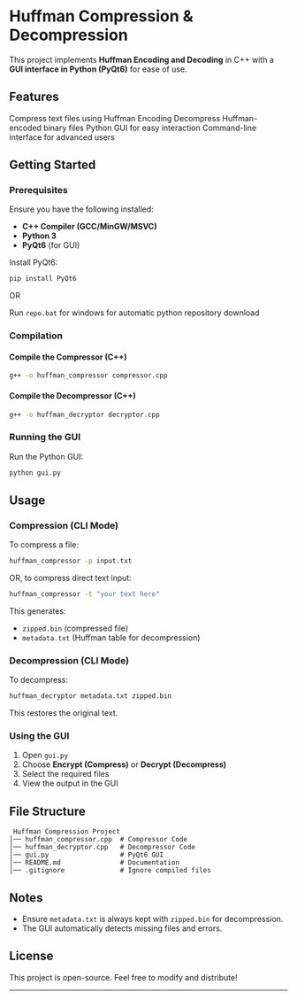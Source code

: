 # Huffman Compression & Decompression

This project implements **Huffman Encoding and Decoding** in C++ with a **GUI interface in Python (PyQt6)** for ease of use.

## Features
Compress text files using Huffman Encoding
Decompress Huffman-encoded binary files
Python GUI for easy interaction
Command-line interface for advanced users

## Getting Started

### Prerequisites
Ensure you have the following installed:
- **C++ Compiler (GCC/MinGW/MSVC)**
- **Python 3**
- **PyQt6** (for GUI)

Install PyQt6:
```sh
pip install PyQt6
```
OR

Run `repo.bat` for windows for automatic python repository download


### Compilation
#### **Compile the Compressor (C++)**
```sh
g++ -o huffman_compressor compressor.cpp
```
#### **Compile the Decompressor (C++)**
```sh
g++ -o huffman_decryptor decryptor.cpp
```

### Running the GUI
Run the Python GUI:
```sh
python gui.py
```

## Usage

### **Compression (CLI Mode)**
To compress a file:
```sh
huffman_compressor -p input.txt
```
OR, to compress direct text input:
```sh
huffman_compressor -t "your text here"
```
This generates:
- `zipped.bin` (compressed file)
- `metadata.txt` (Huffman table for decompression)

### **Decompression (CLI Mode)**
To decompress:
```sh
huffman_decryptor metadata.txt zipped.bin
```
This restores the original text.

### **Using the GUI**
1. Open `gui.py`
2. Choose **Encrypt (Compress)** or **Decrypt (Decompress)**
3. Select the required files
4. View the output in the GUI

## File Structure
```
 Huffman Compression Project
│── huffman_compressor.cpp  # Compressor Code
│── huffman_decryptor.cpp   # Decompressor Code
│── gui.py                  # PyQt6 GUI
│── README.md               # Documentation
│── .gitignore              # Ignore compiled files
```

## Notes
- Ensure `metadata.txt` is always kept with `zipped.bin` for decompression.
- The GUI automatically detects missing files and errors.

## License
This project is open-source. Feel free to modify and distribute!

---

